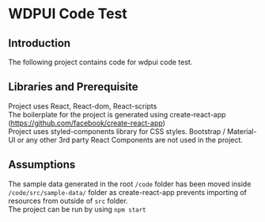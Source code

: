 WDPUI Code Test
===============

Introduction
------------
The following project contains code for wdpui code test. 

Libraries and Prerequisite
------------
Project uses React, React-dom, React-scripts <br>
The boilerplate for the project is generated using create-react-app (https://github.com/facebook/create-react-app) <br>
Project uses styled-components library for CSS styles. Bootstrap / Material-UI or any other 3rd party React Components are not used in the project.

Assumptions
------------
The sample data generated in the root `/code` folder has been moved inside `/code/src/sample-data/` folder as create-react-app prevents importing of resources from outside of `src` folder.<br>
The project can be run by using `npm start`

